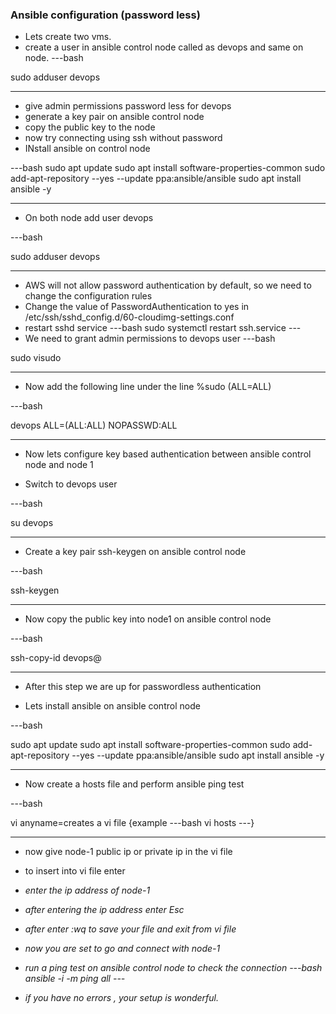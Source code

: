 ### Ansible configuration (password less)
* Lets create two vms.
* create a user in ansible control node called as devops and same on node.
---bash

sudo adduser devops

---

* give admin permissions password less for devops
* generate a key pair on ansible control node
* copy the public key to the node
* now try connecting using ssh without password
* INstall ansible on control node 

---bash
sudo apt update
sudo apt install software-properties-common
sudo add-apt-repository --yes --update ppa:ansible/ansible
sudo apt install ansible -y

---

* On both node add user devops

---bash

sudo adduser devops

---

* AWS will not allow password authentication by default, so we need to change the configuration rules
* Change the value of PasswordAuthentication to yes in /etc/ssh/sshd_config.d/60-cloudimg-settings.conf
* restart sshd service
---bash
sudo systemctl restart ssh.service ---
* We need to grant admin permissions to devops user
---bash 

sudo visudo

---

* Now add the following line under the line %sudo (ALL=ALL)

---bash

devops  ALL=(ALL:ALL) NOPASSWD:ALL

---

* Now lets configure key based authentication between ansible control node and node 1

* Switch to devops user

---bash

 su devops
 
 ---

* Create a key pair ssh-keygen on ansible control node

---bash 

ssh-keygen

---

* Now copy the public key into node1 on ansible control node

---bash

ssh-copy-id devops@<node-1-ip>

---

* After this step we are up for passwordless authentication

* Lets install ansible on ansible control node

---bash
  
sudo apt update
sudo apt install software-properties-common
sudo add-apt-repository --yes --update ppa:ansible/ansible
sudo apt install ansible -y

---

* Now create a hosts file and perform ansible ping test

---bash

vi <anyname> anyname=creates a vi file {example ---bash vi hosts ---}

---

* now give node-1 public ip or private ip in the vi file 

* to insert into vi file enter <i>

* enter the ip address of node-1

* after entering the ip address enter Esc 

* after enter :wq   to save your file and exit from vi file

* now you are set to go and connect with node-1

* run a ping test on ansible control node to check the connection
---bash 
ansible -i <vi file name> -m ping all ---
* if you have no errors , your setup is wonderful. 
